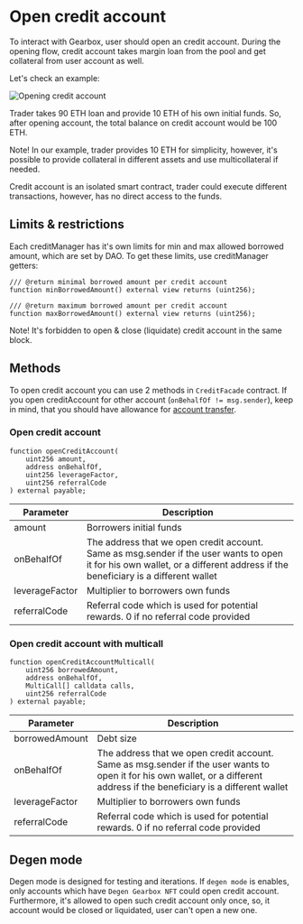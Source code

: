 # Open credit account

To interact with Gearbox, user should open an credit account. During the opening flow, credit account takes margin loan from the pool and get collateral from user account as well.

Let's check an example:

![Opening credit account](/images/credit/openCreditAccount.jpg)

Trader takes 90 ETH loan and provide 10 ETH of his own initial funds. So, after opening account, the total balance on credit account would be 100 ETH.

Note! In our example, trader provides 10 ETH for simplicity, however, it's possible to provide collateral in different assets and use multicollateral if needed.

Credit account is an isolated smart contract, trader could execute different transactions, however, has no direct access to the funds.

## Limits & restrictions

Each creditManager has it's own limits for min and max allowed borrowed amount, which are set by DAO. To get these limits, use creditManager getters:

```solidity
/// @return minimal borrowed amount per credit account
function minBorrowedAmount() external view returns (uint256);

/// @return maximum borrowed amount per credit account
function maxBorrowedAmount() external view returns (uint256);
```

Note! It's forbidden to open & close (liquidate) credit account in the same block.

## Methods
To open credit account you can use 2 methods in `CreditFacade` contract. If you open creditAccount for other account (`onBehalfOf != msg.sender`), keep in mind, that you should have allowance for [account transfer](/).

### Open credit account

```solidity
function openCreditAccount(
    uint256 amount,
    address onBehalfOf,
    uint256 leverageFactor,
    uint256 referralCode
) external payable;
```

| Parameter      | Description                                                                          |
| -------------- | -------------------------------------------------------------------------------------|
| amount         | Borrowers initial funds                                                              |
| onBehalfOf     | The address that we open credit account. Same as msg.sender if the user wants to open it for  his own wallet, or a different address if the beneficiary is a different wallet | 
| leverageFactor | Multiplier to borrowers own funds                                                    |
| referralCode   | Referral code which is used for potential rewards. 0 if no referral code provided    |

### Open credit account with multicall

```solidity
function openCreditAccountMulticall(
    uint256 borrowedAmount,
    address onBehalfOf,
    MultiCall[] calldata calls,
    uint256 referralCode
) external payable;
```
| Parameter      | Description                                                                          |
| -------------- | -------------------------------------------------------------------------------------|
| borrowedAmount | Debt size                                                                            |
| onBehalfOf     | The address that we open credit account. Same as msg.sender if the user wants to open it for  his own wallet, or a different address if the beneficiary is a different wallet | 
| leverageFactor | Multiplier to borrowers own funds                                                    |
| referralCode   | Referral code which is used for potential rewards. 0 if no referral code provided    |

## Degen mode

Degen mode is designed for testing and iterations. If `degen mode` is enables, only accounts which have `Degen Gearbox NFT` could open credit account. Furthermore, it's allowed to open such credit account only once, so, it account would be closed or liquidated, user can't open a new one.